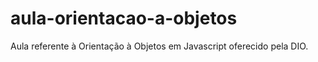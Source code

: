 # aula-orientacao-a-objetos
Aula referente à Orientação à Objetos em Javascript oferecido pela DIO.
